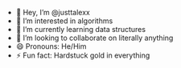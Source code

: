 - 👋 Hey, I’m @justtalexx
- 👀 I’m interested in algorithms
- 🌱 I’m currently learning data structures
- 💞️ I’m looking to collaborate on literally anything
- 😄 Pronouns: He/Him
- ⚡ Fun fact: Hardstuck gold in everything

<!---
justtalexx/justtalexx is a ✨ special ✨ repository because its `README.md` (this file) appears on your GitHub profile.
You can click the Preview link to take a look at your changes.
--->
